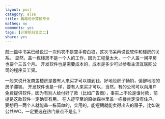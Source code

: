 ```yaml
---
layout: post 
category: else
title: 再再说计算机专业
matheq: no
comments: yes
tags: [计算机扫盲之二]
share: yes
---
```


[前一篇](https://yanshuo.name/cn/2015/01/computermajor/)中书呆已经说过一次码农不是空手套白狼，这次书呆再说说软件和楼房的关系。
显然，盖一栋楼房不是一个人的工作，因为工程量太大，一个人盖一间平房也要个三五个月。
开发软件也是需要成本的，成本是多少可以参看主流互联网公司的程序员工资。

一般来说开发商盖楼房是要有人来买才可以赚到钱，好地段房子畅销，偏僻地段的房子滞销。
开发软件也是一样，要有人来买才可以，当然，有的公司可以向用户免费提供软件，因为有别人给付好了款（比如广告商），事实上不论是谁付款，前提是这款软件一定确实有用。
在人迹罕至的原始森林里盖一栋楼肯定没有住户。
要想用一两个人就能盖一栋简单的，实用的，能短期就能卖得出去的房子，比如说公共WC，一定要选在热门景点不是么？
